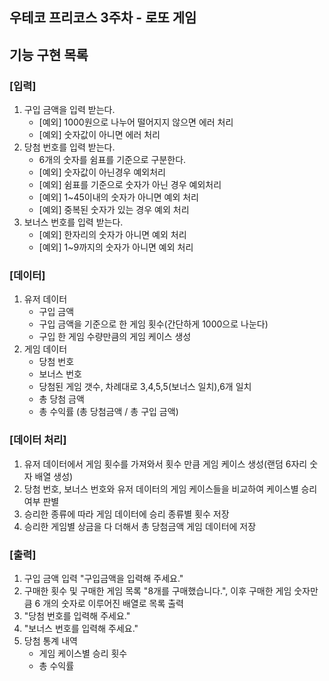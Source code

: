## 우테코 프리코스 3주차 - 로또 게임

## 기능 구현 목록

### [입력]
1. 구입 금액을 입력 받는다.
    * [예외] 1000원으로 나누어 떨어지지 않으면 에러 처리
    * [예외] 숫자값이 아니면 에러 처리
1. 당첨 번호를 입력 받는다.
    * 6개의 숫자를 쉼표를 기준으로 구분한다.
    * [예외] 숫자값이 아닌경우 예외처리
    * [예외] 쉼표를 기준으로 숫자가 아닌 경우 예외처리
    * [예외] 1~45이내의 숫자가 아니면 예외 처리
    * [예외] 중복된 숫자가 있는 경우 예외 처리
1. 보너스 번호를 입력 받는다.
    * [예외] 한자리의 숫자가 아니면 예외 처리
    * [예외] 1~9까지의 숫자가 아니면 예외 처리

### [데이터]
1. 유저 데이터
    * 구입 금액
    * 구입 금액을 기준으로 한 게임 횟수(간단하게 1000으로 나눈다)
    * 구입 한 게임 수량만큼의 게임 케이스 생성
1. 게임 데이터
    * 당첨 번호
    * 보너스 번호
    * 당첨된 게임 갯수, 차례대로 3,4,5,5(보너스 일치),6개 일치
    * 총 당첨 금액
    * 총 수익률 (총 당첨금액 / 총 구입 금액)

### [데이터 처리]
1. 유저 데이터에서 게임 횟수를 가져와서 횟수 만큼 게임 케이스 생성(랜덤 6자리 숫자 배열 생성)
1. 당첨 번호, 보너스 번호와 유저 데이터의 게임 케이스들을 비교하여 케이스별 승리 여부 판별
1. 승리한 종류에 따라 게임 데이터에 승리 종류별 횟수 저장
1. 승리한 게임별 상금을 다 더해서 총 당첨금액 게임 데이터에 저장

### [출력]
1. 구입 금액 입력 "구입금액을 입력해 주세요."
1. 구매한 횟수 및 구매한 게임 목록 "8개를 구매했습니다.", 이후 구매한 게임 숫자만큼 6 개의 숫자로 이루어진 배열로 목록 출력
1. "당첨 번호를 입력해 주세요."
1. "보너스 번호를 입력해 주세요."
1. 당첨 통계 내역
    * 게임 케이스별 승리 횟수
    * 총 수익률

